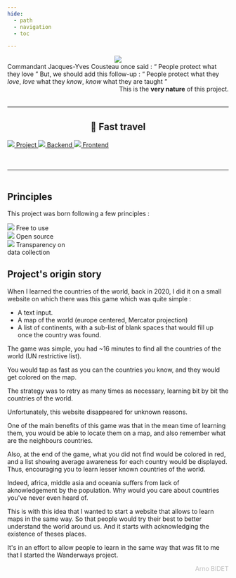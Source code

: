 ```yaml
---
hide:
  - path
  - navigation
  - toc

---
```

# Wanderways
<style>#wanderways{display:none;}</style>

<div style="display:flex; justify-content:center;">
  <a href="https://wanderways.io" target="_blank" id="wanderways-access-button">
    <img src="/assets/logo_with_brand.png">
  </a>
</div>

<section id="quote">
  Commandant Jacques-Yves Cousteau once said :
  <q>
    People protect what they love
  </q>
  But, we should add this follow-up :
  <q>
    People protect what they <i>love</i>, <i>love</i> what they <i>know</i>, <i>know</i> what they are taught
  </q>
  <span style="text-align:right;display:block;">
    This is the <strong>very nature</strong> of this project.
  </span>
</section>

<hr style="margin:2rem 0;">

<h2 style="text-align:center;"> 🚀 Fast travel </h2>
<nav class="home-section-container">
  <a href="/project">
    <img src="/assets/project.svg">
    Project
  </a>
  <a href="/backend">
    <img src="/assets/backend.svg">
    Backend
  </a>
  <a href="/frontend/">
    <img src="/assets/frontend.svg">
    Frontend
  </a>
</nav>

<style>
  path {
    stroke-dasharray: 100;
    animation: dash 5s linear;
  }
  
  @keyframes dash {
    to {
      stroke-dashoffset: 1000;
    }
  }
</style>

<hr style="margin:3rem 0;">

## Principles

This project was born following a few principles :

<div id="motto-container">
  <div class="motto">
    <img src="/assets/free.png">
    <span>Free to use</span>
  </div>
  <div class="motto">
    <img src="/assets/open_source.png">
    <span>Open source</span>
  </div>
  <div class="motto">
    <img src="/assets/transparency.png">
    <span>Transparency on<br>data collection</span>
  </div>
</div>


## Project's origin story

When I learned the countries of the world, back in 2020, I did it on a small website on which there was this game which was quite simple :

- A text input.
- A map of the world (europe centered, Mercator projection)
- A list of continents, with a sub-list of blank spaces that would fill up once the country was found.

The game was simple, you had ~16 minutes to find all the countries of the world (UN restrictive list).

You would tap as fast as you can the countries you know, and they would get colored on the map.

The strategy was to retry as many times as necessary, learning bit by bit the countries of the world. 

Unfortunately, this website disappeared for unknown reasons.

One of the main benefits of this game was that in the mean time of learning them, you would be able to locate them on a map, and also remember what are the neighbours countries.

Also, at the end of the game, what you did not find would be colored in red, and a list showing average awareness for each country would be displayed. Thus, encouraging you to learn lesser known countries of the world.

Indeed, africa, middle asia and oceania suffers from lack of aknowledgement by the population. Why would you care about countries you've never even heard of.

This is with this idea that I wanted to start a website that allows to learn maps in the same way. So that people would try their best to better understand the world around us. And it starts with acknowledging the existence of theses places.

It's in an effort to allow people to learn in the same way that was fit to me that I started the Wanderways project.

<p style="color:#88888888; text-align:right;">Arno BIDET</p>

